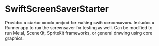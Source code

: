 # SwiftScreenSaverStarter

Provides a starter xcode project for making swift screensavers. Includes a Runner app to run the screensaver for testing as well. Can be modified to run Metal, SceneKit, SpriteKit frameworks, or general drawing using core graphics.
